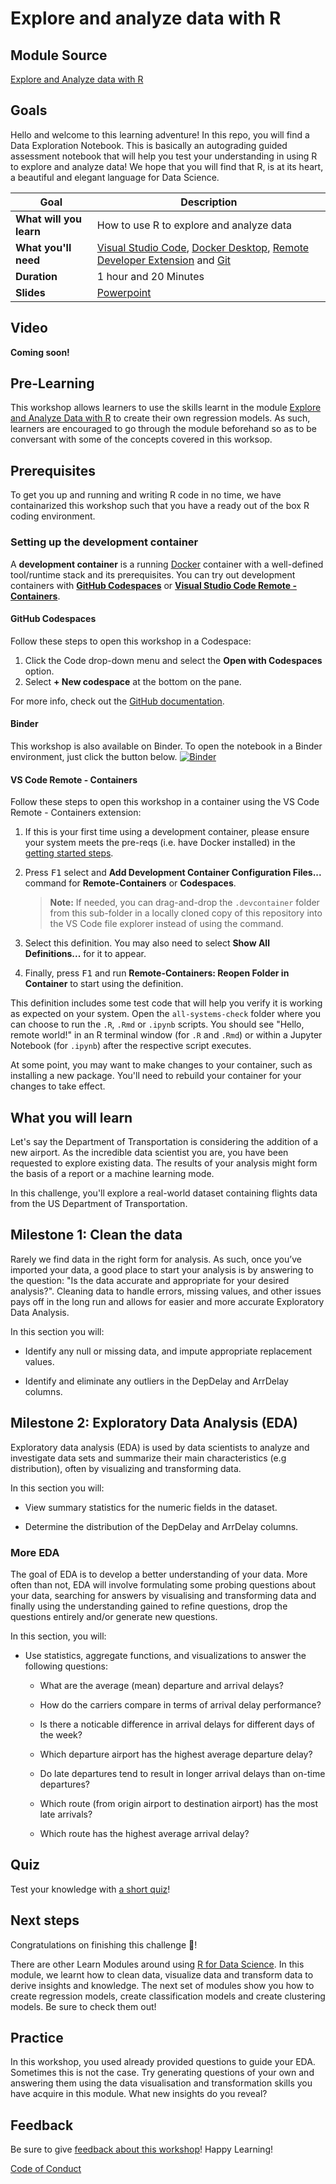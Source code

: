 # Explore and analyze data with R


## Module Source

[Explore and Analyze data with R](https://review.docs.microsoft.com/en-us/learn/modules/explore-analyze-data-with-r/?branch=NEW-ml-explore-data)

## Goals

Hello and welcome to this learning adventure! In this repo, you will find a Data Exploration Notebook. This is basically an autograding guided assessment notebook that will help you test your understanding in using R to explore and analyze data! We hope that you will find that R, is at its heart, a beautiful and elegant language for Data Science.

| **Goal**                      | Description                                    |
| ----------------------------- | -----------------------------------------------|
| **What will you learn**       | How to use R to explore and analyze data           |
| **What you'll need**          | [Visual Studio Code](https://code.visualstudio.com?WT.mc_id=academic-55190-ornella), [Docker Desktop](https://www.docker.com/products/docker-desktop), [Remote Developer Extension](https://aka.ms/vscode-remote/download/extension) and [Git](https://git-scm.com/downloads) |
| **Duration**                  | 1 hour and 20 Minutes                                         |
| **Slides**                    | [Powerpoint](./slides.pptx)                                |

## Video

**Coming soon!**

## Pre-Learning

This workshop allows learners to use the skills learnt in the module [Explore and Analyze Data with R](https://review.docs.microsoft.com/en-us/learn/modules/explore-analyze-data-with-r/?branch=NEW-ml-explore-data) to create their own regression models. As such, learners are encouraged to go through the module beforehand so as to be conversant with some of the concepts covered in this worksop.

## Prerequisites

To get you up and running and writing R code in no time, we have containarized this workshop such that you have a ready out of the box R coding environment.

### Setting up the development container

A **development container** is a running [Docker](https://www.docker.com) container with a well-defined tool/runtime stack and its prerequisites. You can try out development containers with **[GitHub Codespaces](https://github.com/features/codespaces)** or **[Visual Studio Code Remote - Containers](https://aka.ms/vscode-remote/containers)**.

#### GitHub Codespaces
Follow these steps to open this workshop in a Codespace:
1. Click the Code drop-down menu and select the **Open with Codespaces** option.
2. Select **+ New codespace** at the bottom on the pane.

For more info, check out the [GitHub documentation](https://docs.github.com/en/free-pro-team@latest/github/developing-online-with-codespaces/creating-a-codespace#creating-a-codespace).

#### Binder
This workshop is also available on Binder. To open the notebook in a Binder environment, just click the button below.
[![Binder](https://mybinder.org/badge_logo.svg)](https://mybinder.org/v2/gh/carlotta94c/workshop-library/workshop-binding?labpath=%2Ffull%2Fexplore-analyze-data-with-R%2Fsolution%2Fchallenge-Data_Exploration.ipynb)

#### VS Code Remote - Containers
Follow these steps to open this workshop in a container using the VS Code Remote - Containers extension:

1. If this is your first time using a development container, please ensure your system meets the pre-reqs (i.e. have Docker installed) in the [getting started steps](https://aka.ms/vscode-remote/containers/getting-started).

2. Press <kbd>F1</kbd> select and **Add Development Container Configuration Files...** command for **Remote-Containers** or **Codespaces**.

   > **Note:** If needed, you can drag-and-drop the `.devcontainer` folder from this sub-folder in a locally cloned copy of this repository into the VS Code file explorer instead of using the command.

3. Select this definition. You may also need to select **Show All Definitions...** for it to appear.

4. Finally, press <kbd>F1</kbd> and run **Remote-Containers: Reopen Folder in Container** to start using the definition.

This definition includes some test code that will help you verify it is working as expected on your system. Open the `all-systems-check` folder where you can choose to run the `.R`, `.Rmd` or `.ipynb` scripts. You should see "Hello, remote world!" in an R terminal window (for `.R` and `.Rmd`) or within a Jupyter Notebook (for `.ipynb`) after the respective script executes.

At some point, you may want to make changes to your container, such as installing a new package. You'll need to rebuild your container for your changes to take effect. 




## What you will learn

Let's say the Department of Transportation is considering the addition of a new airport. As the incredible data scientist you are, you have been requested to explore existing data. The results of your analysis might form the basis of a report or a machine learning mode.

In this challenge, you'll explore a real-world dataset containing flights data from the US Department of Transportation.

## Milestone 1: Clean the data

Rarely we find data in the right form for analysis. As such, once you’ve imported your data, a good place to start your analysis is by answering to the question: "Is the data accurate and appropriate for your desired analysis?". Cleaning data to handle errors, missing values, and other issues pays off in the long run and allows for easier and more accurate Exploratory Data Analysis.

In this section you will:

- Identify any null or missing data, and impute appropriate replacement values.

- Identify and eliminate any outliers in the DepDelay and ArrDelay columns.

## Milestone 2: Exploratory Data Analysis (EDA)

Exploratory data analysis (EDA) is used by data scientists to analyze and investigate data sets and summarize their main characteristics (e.g distribution), often by visualizing and transforming data. 


In this section you will:

- View summary statistics for the numeric fields in the dataset.

- Determine the distribution of the DepDelay and ArrDelay columns.


### More EDA

The goal of EDA is to develop a better understanding of your data. More often than not, EDA will involve formulating some probing questions about your data, searching for answers by visualising and transforming data and finally using the understanding gained to refine questions, drop the questions entirely and/or generate new questions.

In this section, you will:

- Use statistics, aggregate functions, and visualizations to answer the following questions:

    - What are the average (mean) departure and arrival delays?

    - How do the carriers compare in terms of arrival delay performance?

    - Is there a noticable difference in arrival delays for different days of the week?

    - Which departure airport has the highest average departure delay?

    - Do late departures tend to result in longer arrival delays than on-time departures?

    - Which route (from origin airport to destination airport) has the most late arrivals?

    - Which route has the highest average arrival delay?

## Quiz

Test your knowledge with [a short quiz](https://review.docs.microsoft.com/en-us/learn/modules/explore-analyze-data-with-r/8-knowledge-check?branch=NEW-ml-explore-data)!

## Next steps

Congratulations on finishing this challenge 🏅!

There are other Learn Modules around using [R for Data Science](...). In this module, we learnt how to clean data, visualize data and transform data to derive insights and knowledge. The next set of modules show you how to create regression models, create classification models and create clustering models. Be sure to check them out!

## Practice

In this workshop, you used already provided questions to guide your EDA. Sometimes this is not the case. Try generating questions of your own and answering them using the data visualisation and transformation skills you have acquire in this module. What new insights do you reveal?


## Feedback

Be sure to give [feedback about this workshop](https://forms.office.com/r/MdhJWMZthR)! Happy Learning!

[Code of Conduct](../../CODE_OF_CONDUCT.md)

